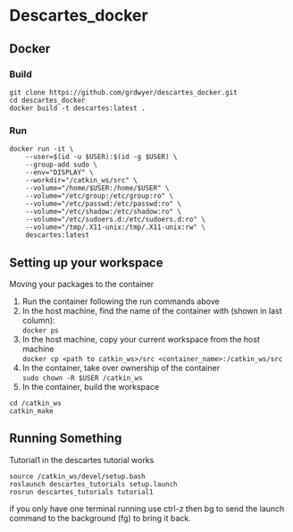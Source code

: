 # Descartes_docker

## Docker
### Build
```
git clone https://github.com/grdwyer/descartes_docker.git
cd descartes_docker
docker build -t descartes:latest .
```

### Run
```
docker run -it \
    --user=$(id -u $USER):$(id -g $USER) \
    --group-add sudo \
    --env="DISPLAY" \
    --workdir="/catkin_ws/src" \
    --volume="/home/$USER:/home/$USER" \
    --volume="/etc/group:/etc/group:ro" \
    --volume="/etc/passwd:/etc/passwd:ro" \
    --volume="/etc/shadow:/etc/shadow:ro" \
    --volume="/etc/sudoers.d:/etc/sudoers.d:ro" \
    --volume="/tmp/.X11-unix:/tmp/.X11-unix:rw" \
    descartes:latest
```

## Setting up your workspace
Moving your packages to the container
  1. Run the container following the run commands above
  1. In the host machine, find the name of the container with (shown in last column):  
  `docker ps`
  1. In the host machine, copy your current workspace from the host machine  
  `docker cp <path to catkin_ws>/src <container_name>:/catkin_ws/src`
  1. In the container, take over ownership of the container  
  `sudo chown -R $USER /catkin_ws`
  1. In the container, build the workspace  
  ```
  cd /catkin_ws
  catkin_make
  ```

## Running Something
Tutorial1 in the descartes tutorial works
```
source /catkin_ws/devel/setup.bash
roslaunch descartes_tutorials setup.launch
rosrun descartes_tutorials tutorial1
```
if you only have one terminal running use ctrl-z then bg to send the launch command to the background (fg) to bring it back.